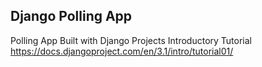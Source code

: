 ## Django Polling App

Polling App Built with Django Projects Introductory Tutorial
<br/>https://docs.djangoproject.com/en/3.1/intro/tutorial01/
